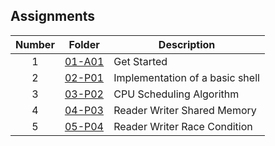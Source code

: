 ## Assignments

| Number | Folder                    | Description           |
| :----: | --------------------------| --------------------- |
|   1    | [01-A01](https://github.com/mabubakkarh/5143-OS-Md/tree/main/Assignments/01-A01)                   | Get Started           |
|   2    |[02-P01](https://github.com/mabubakkarh/5143-OS-Md/tree/main/Assignments/02-P01)                    | Implementation of a basic shell|
|   3    | [03-P02](https://github.com/mabubakkarh/5143-OS-Md/tree/main/Assignments/03-P02)                   | CPU Scheduling Algorithm |
|   4    | [04-P03]()                                                                                         | Reader Writer Shared Memory |
|   5    | [05-P04](https://github.com/mabubakkarh/5143-OS-Md/tree/main/Assignments/05-P04)                   | Reader Writer Race Condition |
